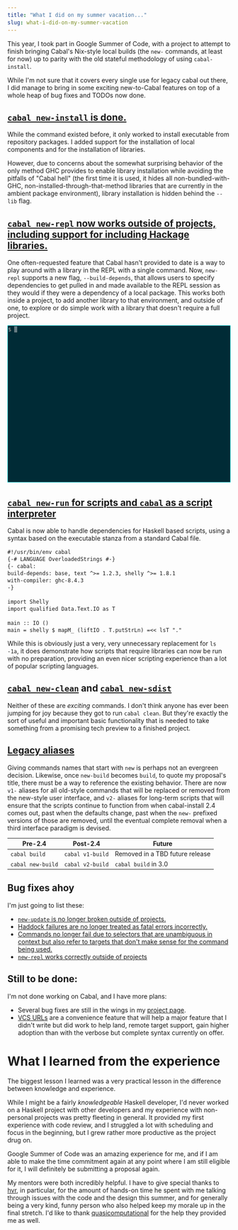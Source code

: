 ```yaml
---
title: "What I did on my summer vacation..."
slug: what-i-did-on-my-summer-vacation
---
```


This year, I took part in Google Summer of Code, with a project to attempt to finish bringing Cabal's Nix-style local builds (the `new-` commands, at least for now) up to parity with the old stateful methodology of using `cabal-install`.

While I'm not sure that it covers every single use for legacy cabal out there, I did manage to bring in some exciting new-to-Cabal features on top of a whole heap of bug fixes and TODOs now done.

## [`cabal new-install` is done.](https://github.com/haskell/cabal/issues/5399)
	
While the command existed before, it only worked to install executable from repository packages. I added support for the installation of local components and for the installation of libraries.

However, due to concerns about the somewhat surprising behavior of the only method GHC provides to enable library installation while avoiding the pitfalls of "Cabal hell" (the first time it is used, it hides all non-bundled-with-GHC, non-installed-through-that-method libraries that are currently in the ambient package environment), library installation is hidden behind the `--lib` flag.

## [`cabal new-repl` now works outside of projects, including support for including Hackage libraries.](https://github.com/haskell/cabal/issues/5454)

One often-requested feature that Cabal hasn't provided to date is a way to play around with a library in the REPL with a single command. Now, `new-repl` supports a new flag, `--build-depends`, that allows users to specify dependencies to get pulled in and made available to the REPL session as they would if they were a dependency of a local package. This works both inside a project, to add another library to that environment, and outside of one, to explore or do simple work with a library that doesn't require a full project.

![new-repl in use.](/static/img/posts/what-i-did-on-my-summer-vacation/new-repl-demo.gif)

## [`cabal new-run` for scripts and `cabal` as a script interpreter](https://github.com/haskell/cabal/issues/5483)

Cabal is now able to handle dependencies for Haskell based scripts, using a syntax based on the executable stanza from a standard Cabal file.


    #!/usr/bin/env cabal
    {-# LANGUAGE OverloadedStrings #-}
    {- cabal:
    build-depends: base, text ^>= 1.2.3, shelly ^>= 1.8.1
    with-compiler: ghc-8.4.3
    -}

    import Shelly
    import qualified Data.Text.IO as T

    main :: IO ()
    main = shelly $ mapM_ (liftIO . T.putStrLn) =<< lsT "."


While this is obviously just a very, very unnecessary replacement for `ls -1a`, it does demonstrate how scripts that require libraries can now be run with no preparation, providing an even nicer scripting experience than a lot of popular scripting languages. 

## [`cabal new-clean`](https://github.com/haskell/cabal/issues/5357) and [`cabal new-sdist`](https://github.com/haskell/cabal/issues/5389)

Neither of these are *exciting* commands. I don't think anyone has ever been jumping for joy because they got to run `cabal clean`. But they're exactly the sort of useful and important basic functionality that is needed to take something from a promising tech preview to a finished project.

## [Legacy aliases](https://github.com/haskell/cabal/issues/5358)

Giving commands names that start with `new` is perhaps not an evergreen decision. Likewise, once `new-build` becomes `build`, to quote my proposal's title, there must be a way to reference the existing behavior. There are now `v1-` aliases for all old-style commands that will be replaced or removed from the new-style user interface, and `v2-` aliases for long-term scripts that will ensure that the scripts continue to function from when cabal-install 2.4 comes out, past when the defaults change, past when the `new-` prefixed versions of those are removed, until the eventual complete removal when a third interface paradigm is devised.


Pre-2.4           | Post-2.4         | Future                         
------------------|------------------|--------------------------------
`cabal build`     | `cabal v1-build` | Removed in a TBD future release 
`cabal new-build` | `cabal v2-build` | `cabal build` in 3.0            


## Bug fixes ahoy

I'm just going to list these:

- [`new-update` is no longer broken outside of projects.](https://github.com/haskell/cabal/issues/5398)
- [Haddock failures are no longer treated as fatal errors incorrectly.](https://github.com/haskell/cabal/issues/5459)
- [Commands no longer fail due to selectors that are unambiguous in context but also refer to targets that don't make sense for the command being used.](https://github.com/haskell/cabal/issues/5461)
- [`new-repl` works correctly outside of projects](https://github.com/haskell/cabal/issues/5425)

## Still to be done:

I'm not done working on Cabal, and I have more plans:

- Several bug fixes are still in the wings in my [project page](https://github.com/haskell/cabal/projects/6).
- [VCS URLs](https://github.com/haskell/cabal/issues/5522) are a convenience feature that will help a major feature that I didn't write but did work to help land, remote target support, gain higher adoption than with the verbose but complete syntax currently on offer.

# What I learned from the experience

The biggest lesson I learned was a very practical lesson in the difference between knowledge and experience. 

While I might be a fairly *knowledgeable* Haskell developer, I'd never worked on a Haskell project with other developers and my experience with non-personal projects was pretty fleeting in general. It provided my first experience with code review, and I struggled a lot with scheduling and focus in the beginning, but I grew rather more productive as the project drug on.

Google Summer of Code was an amazing experience for me, and if I am able to make the time commitment again at any point where I am still eligible for it, I will definitely be submitting a proposal again.

My mentors were both incredibly helpful. I have to give special thanks to [hvr](https://github.com/hvr), in particular, for the amount of hands-on time he spent with me talking through issues with the code and the design this summer, and for generally being a very kind, funny person who also helped keep my morale up in the final stretch. I'd like to thank [quasicomputational](https://github.com/quasicomputational) for the help they provided me as well.
